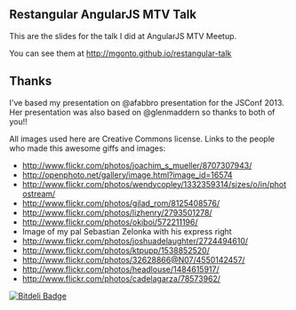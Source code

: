 ## Restangular AngularJS MTV Talk

This are the slides for the talk I did at AngularJS MTV Meetup.

You can see them at http://mgonto.github.io/restangular-talk

## Thanks

I've based my presentation on @afabbro presentation for the JSConf 2013. Her presentation was also based on @glenmaddern so thanks to both of you!!

All images used here are Creative Commons license. Links to the people who made this awesome giffs and images:

* http://www.flickr.com/photos/joachim_s_mueller/8707307943/
* http://openphoto.net/gallery/image.html?image_id=16574
* http://www.flickr.com/photos/wendycopley/1332359314/sizes/o/in/photostream/
* http://www.flickr.com/photos/gilad_rom/8125408576/
* http://www.flickr.com/photos/lizhenry/2793501278/
* http://www.flickr.com/photos/okiboi/572211196/
* Image of my pal Sebastian Zelonka with his express right
* http://www.flickr.com/photos/joshuadelaughter/2724494610/
* http://www.flickr.com/photos/ktpupp/1538852520/
* http://www.flickr.com/photos/32628866@N07/4550142457/
* http://www.flickr.com/photos/headlouse/1484615917/
* http://www.flickr.com/photos/cadelagarza/78573962/

[![Bitdeli Badge](https://d2weczhvl823v0.cloudfront.net/mgonto/restangular-talk/trend.png)](https://bitdeli.com/free "Bitdeli Badge")
